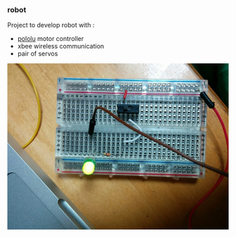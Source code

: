 ### robot

Project to develop robot with :   

* [pololu](https://www.pololu.com) motor controller
* xbee wireless communication
* pair of servos 

![breadboard](exp_working_switch.jpg)